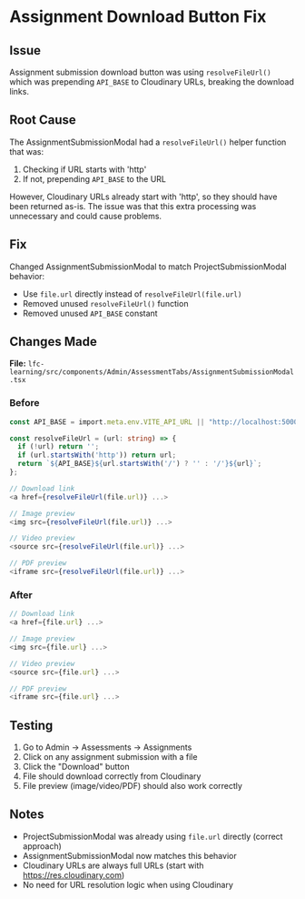 # Assignment Download Button Fix

## Issue
Assignment submission download button was using `resolveFileUrl()` which was prepending `API_BASE` to Cloudinary URLs, breaking the download links.

## Root Cause
The AssignmentSubmissionModal had a `resolveFileUrl()` helper function that was:
1. Checking if URL starts with 'http'
2. If not, prepending `API_BASE` to the URL

However, Cloudinary URLs already start with 'http', so they should have been returned as-is. The issue was that this extra processing was unnecessary and could cause problems.

## Fix
Changed AssignmentSubmissionModal to match ProjectSubmissionModal behavior:
- Use `file.url` directly instead of `resolveFileUrl(file.url)`
- Removed unused `resolveFileUrl()` function
- Removed unused `API_BASE` constant

## Changes Made

**File:** `lfc-learning/src/components/Admin/AssessmentTabs/AssignmentSubmissionModal.tsx`

### Before
```typescript
const API_BASE = import.meta.env.VITE_API_URL || "http://localhost:5000";

const resolveFileUrl = (url: string) => {
  if (!url) return '';
  if (url.startsWith('http')) return url;
  return `${API_BASE}${url.startsWith('/') ? '' : '/'}${url}`;
};

// Download link
<a href={resolveFileUrl(file.url)} ...>

// Image preview
<img src={resolveFileUrl(file.url)} ...>

// Video preview
<source src={resolveFileUrl(file.url)} ...>

// PDF preview
<iframe src={resolveFileUrl(file.url)} ...>
```

### After
```typescript
// Download link
<a href={file.url} ...>

// Image preview
<img src={file.url} ...>

// Video preview
<source src={file.url} ...>

// PDF preview
<iframe src={file.url} ...>
```

## Testing

1. Go to Admin → Assessments → Assignments
2. Click on any assignment submission with a file
3. Click the "Download" button
4. File should download correctly from Cloudinary
5. File preview (image/video/PDF) should also work correctly

## Notes

- ProjectSubmissionModal was already using `file.url` directly (correct approach)
- AssignmentSubmissionModal now matches this behavior
- Cloudinary URLs are always full URLs (start with https://res.cloudinary.com)
- No need for URL resolution logic when using Cloudinary
